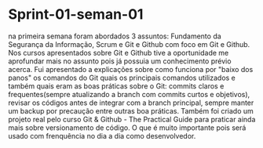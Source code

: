 
# Sprint-01-seman-01

na primeira semana foram abordados 3 assuntos: Fundamento da Segurança da Informação, Scrum e Git e Github com foco em Git e Github. 
Nos cursos apresentados sobre Git e Github tive a oportunidade me aprofundar mais no assunto pois já possuia um conhecimento prévio acerca. Fui apresentado a explicações sobre como funciona por "baixo dos panos" os comandos do Git quais os principais comandos utilizados e também quais eram as boas práticas sobre o Git: commits claros e frequentes(sempre atualizando a branch com commits curtos e objetivos), revisar os códigos antes de integrar com a branch principal, sempre manter um backup por precaução entre outras boa práticas.
Também foi criado um projeto real pelo curso Git & Github - The Practical Guide para praticar ainda mais sobre versionamento de código. O que é muito importante pois será usado com frenquência no dia a dia como desenvolvedor. 
